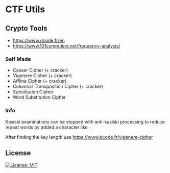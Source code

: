 # CTF Utils

## Crypto Tools

* https://www.dcode.fr/en
* https://www.101computing.net/frequency-analysis/

### Self Made

* Caeser Cipher (+ cracker)
* Vigenere Cipher (+ cracker)
* Affline Cipher (+ cracker)
* Columnar Transposition Cipher (+ cracker)
* Substitution Cipher
* Word Substitution Cipher

### Info

Kasiski examinations can be stopped with anti-kasiski processing to reduce repeat words by added a character like `-`

After finding the key length use https://www.dcode.fr/vigenere-cipher

## License

[![License: MIT](https://img.shields.io/badge/License-MIT-blue.svg)](https://opensource.org/licenses/MIT) 
